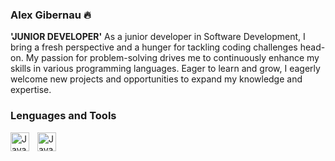 ### Alex Gibernau 🔥

**'JUNIOR DEVELOPER'**
As a junior developer in Software Development, I bring a fresh perspective and a hunger for tackling coding challenges head-on. My passion for problem-solving drives me to continuously enhance my skills in various programming languages. Eager to learn and grow, I eagerly welcome new projects and opportunities to expand my knowledge and expertise.

### Lenguages and Tools
<img align= "left" alt="Java" width="30px" style="padding-right:10px" src="https://cdn-icons-png.flaticon.com/256/226/226777.png"/>
<img align= "left" alt="Java" width="30px" style="padding-right:10px" src="https://www.jsdelivr.com/gh/devicons/devicon/icons/java/java-original.svg"/>

<!--
**AlexGibernau/AlexGibernau** is a ✨ _special_ ✨ repository because its `README.md` (this file) appears on your GitHub profile.

Here are some ideas to get you started:

- 🔭 I’m currently working on ...
- 🌱 I’m currently learning ...
- 👯 I’m looking to collaborate on ...
- 🤔 I’m looking for help with ...
- 💬 Ask me about ...
- 📫 How to reach me: ...
- 😄 Pronouns: ...
- ⚡ Fun fact: ...
-->
